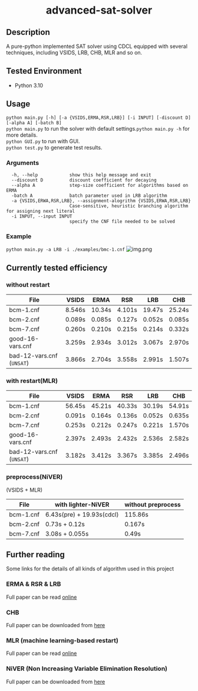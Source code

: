 # <center>advanced-sat-solver</center>
## Description
A pure-python implemented SAT solver using CDCL equipped with several techniques, 
including VSIDS, LRB, CHB, MLR and so on.

## Tested Environment
- Python 3.10

## Usage
```python main.py [-h] [-a {VSIDS,ERMA,RSR,LRB}] [-i INPUT] [-discount D] [-alpha A] [-batch B]``` \
`python main.py` to run the solver with default settings.`python main.py -h` for more details. \
`python GUI.py` to run with GUI.\
`python test.py` to generate test results.

### Arguments
``` 
  -h, --help            show this help message and exit
  --discount D          discount coefficient for decaying
  --alpha A             step-size coefficient for algorithms based on ERMA
  -batch A              batch parameter used in LRB algorithm
  -a {VSIDS,ERWA,RSR,LRB}, --assignment-alogrithm {VSIDS,ERWA,RSR,LRB}
                        Case-sensitive, heuristic branching algorithm for assigning next literal
  -i INPUT, --input INPUT
                        specify the CNF file needed to be solved

```

### Example
```python main.py -a LRB -i ./examples/bmc-1.cnf```
![img.png](results/lrb-bmc-1.png)

## Currently tested efficiency
### without restart
| File                      | VSIDS  | ERMA   | RSR    | LRB    | CHB    |
|---------------------------|--------|--------|--------|--------|--------|
| bcm-1.cnf                 | 8.546s | 10.34s | 4.101s | 19.47s | 25.24s |
| bcm-2.cnf                 | 0.089s | 0.085s | 0.127s | 0.052s | 0.085s |
| bcm-7.cnf                 | 0.260s | 0.210s | 0.215s | 0.214s | 0.332s |
| good-16-vars.cnf          | 3.259s | 2.934s | 3.012s | 3.067s | 2.970s |
| bad-12-vars.cnf (`UNSAT`) | 3.866s | 2.704s | 3.558s | 2.991s | 1.507s |

### with restart(MLR)

| File                      | VSIDS  | ERMA   | RSR    | LRB    | CHB    |
|---------------------------|--------|--------|--------|--------|--------|
| bcm-1.cnf                 | 56.45s | 45.21s | 40.33s | 30.19s | 54.91s |
| bcm-2.cnf                 | 0.091s | 0.164s | 0.136s | 0.052s | 0.635s |
| bcm-7.cnf                 | 0.253s | 0.212s | 0.247s | 0.221s | 1.570s |
| good-16-vars.cnf          | 2.397s | 2.493s | 2.432s | 2.536s | 2.582s |
| bad-12-vars.cnf (`UNSAT`) | 3.182s | 3.412s | 3.367s | 3.385s | 2.496s |

### preprocess(NiVER)
(VSIDS + MLR)

| File                      | with lighter-NiVER         | without preprocess|
|---------------------------|----------------------------|-------------------|
| bcm-1.cnf                 | 6.43s(pre) + 19.93s(cdcl)  | 115.86s           |
| bcm-2.cnf                 | 0.73s + 0.12s              | 0.167s            | 
| bcm-7.cnf                 | 3.08s + 0.055s             | 0.49s             |

## Further reading
Some links for the details of all kinds of algorithm used
in this project

### ERMA & RSR & LRB
Full paper can be read [online ](https://link.springer.com/chapter/10.1007/978-3-319-40970-2_9)


### CHB
Full paper can be downloaded from [here](https://dl.acm.org/doi/10.5555/3016100.3016385)

### MLR (machine learning-based restart)
Full paper can be read [online](https://link.springer.com/chapter/10.1007/978-3-319-94144-8_6)

### NiVER (Non Increasing Variable Elimination Resolution)
Full paper can be downloaded from [here](http://www.satisfiability.org/SAT04/programme/118.pdf)